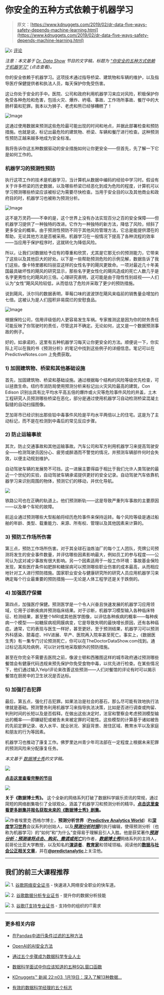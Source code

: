 # 你安全的五种方式依赖于机器学习

> 原文：[https://www.kdnuggets.com/2019/02/dr-data-five-ways-safety-depends-machine-learning.html](https://www.kdnuggets.com/2019/02/dr-data-five-ways-safety-depends-machine-learning.html)

![c](../Images/3d9c022da2d331bb56691a9617b91b90.png) [评论](#comments)

*注意：本文基于* [*Dr. Data Show*](http://www.doctordatashow.com) *节目的文字稿，标题为* [*“你安全的五种方式依赖于机器学习”*](https://www.youtube.com/watch?v=1wJ6D7HpJnE) *(点击查看)。*

你的安全依赖于机器学习。这项技术通过指导桥梁、建筑物和车辆的维护，以及指导医疗保健提供者和执法人员，每天保护你免受伤害。

这让你处于安全的手中。医院、公司和政府利用机器学习来应对风险，积极保护你免受各种危险和危害，包括火灾、爆炸、坍塌、事故、工作场所事故、餐厅中的大肠杆菌和犯罪。我本以为狮子、老虎和熊已经够糟糕了！

![Image](../Images/d1877d691b19e070312da82f892c86d8.png)

这通过使用数据来预测这些危险最可能出现的时间和地点，并据此部署检查和预防措施。也就是说，标记出最危险的建筑物、桥梁、车辆和餐厅进行检查。这种预测性预防正越来越多地成为安全标准。

我将告诉你这五种数据驱动的安全措施如何让你更安全——但首先，先了解一下它是如何工作的。

### **机器学习的预测性预防**

执行这项工作的技术是机器学习，当计算机从数据中编码的经验中学习时。假设有关于许多桥梁的历史数据，以及哪些桥梁已经恶化到成为危险的程度，计算机可以学习预测哪些桥梁应该被标记为需要尽快检查。当用于安全目的以及其他商业和政府目的时，机器学习也被称为预测分析。

![Image](../Images/aa305ce96caf0a00ab8a864cea8cfb7e.png)

这不是万灵药——不幸的是，这个世界上没有办法实现百分之百的安全保障——但机器学习提供了一种独特的改进。它作为一种独特的新方法，降低了风险，倾斜了更多安全的概率。由于预测性预防不同于其他风险管理方法，它总是能提供潜在的帮助，无论其他方法是否被采用。机器学习在一般情况下提高了各种流程的效率——当应用于保护程序时，这就转化为降低风险。

所以，让我们对数据给予应有的尊重和欣赏，尤其是它那无价的预测能力，它带来了这些以及其他巨大的好处。以下是一些帮助预测危险的示例见解，数据告诉了我们这些。像卡特里娜和玛丽亚这样的女性名字的飓风更致命。一项对最近几十年美国最具破坏性的飓风的研究显示，那些名字更女性化的飓风造成的死亡人数几乎是名字更男性化的飓风的三倍。心理研究表明，这可能是由于隐性性别歧视——人们认为“女性”飓风风险较低，从而低估了危险并采取了更少的预防措施。

说到飓风，沃尔玛的数据表明，草莓口味的波波饼在飓风来临前的销售量会增加约七倍。这被认为是人们囤积非易腐烂的安慰食品。

![Image](../Images/ef83a0146fcf309814b4435ce94f06cb.png)

根据保险公司，信用评级低的人更容易发生车祸。专家推测这是因为你的财务责任可能反映了你驾驶时的责任，尽管这并不确定。无论如何，这又是一个数据预测事故的例子。

好的，如承诺的，这里有五种机器学习每天让你更安全的方法。顺便说一下，你实际上可以在我的书《预测分析》的笔记中找到这些例子的详细信息。笔记可以在 PredictiveNotes.com 上免费获取。

### **1) 加固建筑物、桥梁和其他基础设施**

首先，加固建筑物、桥梁和基础设施。通过根据每个结构的风险等级优先检查，可以拯救生命。纽约市消防局使用预测分析来标记出火灾风险最高的建筑，Con Edison 识别出具有比平均水平高五倍的爆炸或火灾等危险事件风险的井盖，土木工程研究人员预测哪些桥梁在恶化，部分是通过使用机器学习自动检测桥梁混凝土裂缝的自动扫描图像。

芝加哥市已经识别出那些铅中毒事件风险是平均水平两倍以上的住宅。这是为了主动标记，而不是在检测到中毒后的常见反应步骤。

### **2) 防止运输事故**

其次，防止交通事故和其他运输事故。汽车公司和军方利用机器学习来提高驾驶安全——检测驾驶员因分心、疲劳或醉酒而不警觉的情况，并预测车辆部件何时会失效，以便主动规划维护。

自动驾驶车辆的发展势不可挡，这一进展主要得益于相比于我们允许人类驾驶的最近一个世纪的实验，自动驾驶车辆承诺提供更好的安全记录。自动驾驶汽车依靠机器学习来识别周围的物体，预测它们的移动，并优化导航。

![](../Images/88efccc56d3cd48037d45462374ac3f6.png)

铁路公司也在正确的轨道上。他们预测断轨——这是导致严重列车事故的主要原因——以及单个车轮的故障。

航运业通过预测哪些大型船舶将经历危险事件来保持运转。每个风险等级是通过船舶的年龄、类型、载重能力、来源、所有权、管理以及其他因素来计算的。

### **3) 预防工作场所伤害**

第三点，预防工作场所伤害。对于其全球石油炼油厂的每个工人团队，壳牌公司预测将发生的安全事件数量，并评估哪些因素影响最大，例如员工的参与程度——公司认为这对减少事故有很大影响。另一个因素适用于一般工作环境：事故基金保险发现，某些医疗条件如肥胖和糖尿病可以预测哪些职业伤害的成本最高，从而相应地针对工人进行预防措施。国家职业安全与健康研究所的研究人员应用机器学习来确定每个行业最重要的预防措施——无论是人体工程学还是关于跌倒的。

### **4) 加强医疗保健**

第四点，加强医疗保健。预测医学是一个令人兴奋且快速发展的机器学习应用领域，它用于诊断疾病并预测临床结果。对于诊断，机器学习模型输入各种临床特征、检测结果，甚至整个MRI或其他医学图像，以评估各种疾病的概率——每种疾病一个模型——如糖尿病视网膜病变，它是导致失明的最快增长原因，还有各种癌症。通常，它的表现与医生一样好，甚至更好。至于预测结果，机器学习可以预测外科感染、脓毒症、HIV进展、早产、医院再入院率甚至死亡。事实上，《数据医生秀》有一集专门讨论预测死亡，你可以在TheDoctorDataShow.com找到。通过标记高风险病例，可以针对性地采取额外的预防措施。

甚至在你完全不需要去医院之前，像波士顿和西雅图这样的城市政府通过预测哪些餐馆会有健康代码违规来预先保护你免受食物中毒，以优先进行检查。在某些情况下，他们通过输入Yelp!评论来改善这些预测——人们对餐馆的评论有时可以揭示餐馆在厨房中的卫生状况是否达标。

### **5) 加强打击犯罪**

最后，第五点，强化打击犯罪。如果法治是社会的基石，那么尽可能有效地执行法律就是基础。预测警务利用机器学习来指导执法决策，比如是否进行调查或拘留、判刑时间的长短以及是否假释。在做出这些决定时，法官和警察会考虑预测模型输出的概率——即嫌疑犯或被告未来被定罪的可能性。这些模型的计算基于诸如被告的先前定罪记录、收入水平、就业状况、家庭背景、居住区域、教育水平以及家庭和朋友的行为等因素。

机器学习也推动了康复工作。佛罗里达州青少年司法部在一定程度上根据未来犯罪的预测风险来分配康复任务。

*本文基于* [*数据博士秀*](http://www.doctordatashow.com)*的文字稿。*

[![](../Images/ceef641bf185f5170ddfffca802e8b96.png)](https://www.youtube.com/watch?v=1wJ6D7HpJnE)

[**点击这里查看完整的节目**](https://www.youtube.com/watch?v=1wJ6D7HpJnE)

![](../Images/93199e5f8070c32eaf30e5f447d3133a.png)

**关于《数据博士秀》。** 这个全新的网络系列打破了数据科学娱乐资讯的常规，通过简短的网络剧集吸引了全球观众，涵盖了机器学习和预测分析的精华。[**点击这里查看更多剧集并报名获取未来的《数据博士秀》剧集**](http://www.thedoctordatashow.com)**。**

![作者](../Images/1b0bfe97430823e0d980cd6e351f7293.png)埃里克·西格尔博士，**预测分析世界**（[**Predictive Analytics World**](http://www.predictiveanalyticsworld.com/)）和[**深度学习世界**](http://www.deeplearningworld.com)会议系列的创始人，以及[***预测分析时报***](http://www.predictiveanalyticstimes.com/)的执行编辑，使得预测分析（也称为机器学习）的“如何”和“为什么”变得易于理解且引人入胜。他是获奖著作[***预测分析：预测谁将点击、购买、撒谎或死亡***](http://www.thepredictionbook.com/)的作者，[***数据博士秀***](http://www.doctordatashow.com)网络系列的主持人，前哥伦比亚大学教授，以及知名的[**演讲者**](http://www.predictiveanalyticsspeaker.com/)、[**教育家**](http://www.businessprediction.com)和领域领袖。阅读他的[**数据与社会公正相关文章**](http://www.civilrightsdata.com)，并在[**@predictanalytic**](https://twitter.com/predictanalytic)上关注他。

* * *

## 我们的前三大课程推荐

![](../Images/0244c01ba9267c002ef39d4907e0b8fb.png) 1\. [谷歌网络安全证书](https://www.kdnuggets.com/google-cybersecurity) - 快速进入网络安全职业的快车道。

![](../Images/e225c49c3c91745821c8c0368bf04711.png) 2\. [谷歌数据分析专业证书](https://www.kdnuggets.com/google-data-analytics) - 提升你的数据分析技能

![](../Images/0244c01ba9267c002ef39d4907e0b8fb.png) 3\. [谷歌IT支持专业证书](https://www.kdnuggets.com/google-itsupport) - 支持你的组织的IT需求

* * *

### 更多相关内容

+   [在Pandas中进行条件过滤的五种方法](https://www.kdnuggets.com/2022/12/five-ways-conditional-filtering-pandas.html)

+   [OpenAI的AI安全方法](https://www.kdnuggets.com/2023/06/openai-approach-ai-safety.html)

+   [通过五个步骤成为数据科学专业人士](https://www.kdnuggets.com/2022/03/become-data-science-professional-five-steps.html)

+   [数据科学面试中你应该知道的五种SQL窗口函数](https://www.kdnuggets.com/2022/01/top-five-sql-window-functions-know-data-science-interviews.html)

+   [KDnuggets™ 新闻 22:n03, 1月19日：深入了解13种数据…](https://www.kdnuggets.com/2022/n03.html)

+   [有效的数据科学经理的五个标志](https://www.kdnuggets.com/2022/06/five-signs-effective-data-science-manager.html)
